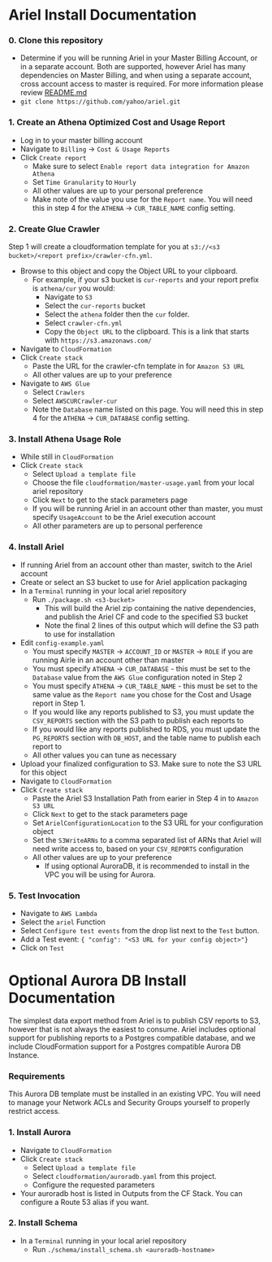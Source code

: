 # Ariel Install Documentation

### 0. Clone this repository

* Determine if you will be running Ariel in your Master Billing Account, or in a separate account.  Both are supported, however Ariel has many dependencies on Master Billing, and when using a separate account, cross account access to master is required.  For more information please review [README.md](README.md)
* `git clone https://github.com/yahoo/ariel.git`

### 1. Create an Athena Optimized Cost and Usage Report

* Log in to your master billing account
* Navigate to `Billing` -> `Cost & Usage Reports`
* Click `Create report`
  * Make sure to select `Enable report data integration for Amazon Athena`
  * Set `Time Granularity` to `Hourly`
  * All other values are up to your personal preference
  * Make note of the value you use for the `Report name`.  You will need this in step 4 for the `ATHENA` -> `CUR_TABLE_NAME` config setting.

### 2. Create Glue Crawler

Step 1 will create a cloudformation template for you at
`s3://<s3 bucket>/<report prefix>/crawler-cfn.yml`.
* Browse to this object and copy the Object URL to your clipboard.
  * For example, if your s3 bucket is `cur-reports` and your report prefix is `athena/cur` you would:
    * Navigate to `S3`
    * Select the `cur-reports` bucket
    * Select the `athena` folder then the `cur` folder.
    * Select `crawler-cfn.yml`
    * Copy the `Object URL` to the clipboard.  This is a link that starts with `https://s3.amazonaws.com/`
* Navigate to `CloudFormation`
* Click `Create stack`
  * Paste the URL for the crawler-cfn template in for `Amazon S3 URL`
  * All other values are up to your preference
* Navigate to `AWS Glue`
  * Select `Crawlers`
  * Select `AWSCURCrawler-cur`
  * Note the `Database` name listed on this page.  You will need this in step 4 for the `ATHENA` -> `CUR_DATABASE` config setting.

### 3. Install Athena Usage Role

* While still in `CloudFormation`
* Click `Create stack`
  * Select `Upload a template file`
  * Choose the file `cloudformation/master-usage.yaml` from your local ariel repository
  * Click `Next` to get to the stack parameters page
  * If you will be running Ariel in an account other than master, you must specify `UsageAccount` to be the Ariel execution account
  * All other parameters are up to personal perference

### 4. Install Ariel

* If running Ariel from an account other than master, switch to the Ariel account
* Create or select an S3 bucket to use for Ariel application packaging
* In a `Terminal` running in your local ariel repository
  * Run `./package.sh <s3-bucket>`
    * This will build the Ariel zip containing the native dependencies, and
      publish the Ariel CF and code to the specified S3 bucket
    * Note the final 2 lines of this output which will define the S3 path to use for installation
* Edit `config-example.yaml`
  * You must specify `MASTER` -> `ACCOUNT_ID` or `MASTER` -> `ROLE` if you are running Airle in an account other than master
  * You must specify `ATHENA` -> `CUR_DATABASE` - this must be set to the `Database` value from the `AWS Glue` configuration noted in Step 2
  * You must specify `ATHENA` -> `CUR_TABLE_NAME` - this must be set to the same value as the `Report name` you chose for the Cost and Usage report in Step 1.  
  * If you would like any reports published to S3, you must update the `CSV_REPORTS` section with the S3 path to publish each reports to
  * If you would like any reports published to RDS, you must update the `PG_REPORTS` section with `DB_HOST`, and the table name to publish each report to
  * All other values you can tune as necessary
* Upload your finalized configuration to S3.  Make sure to note the S3 URL for this object
* Navigate to `CloudFormation`
* Click `Create stack`
  * Paste the Ariel S3 Installation Path from earier in Step 4 in to `Amazon S3 URL`
  * Click `Next` to get to the stack parameters page
  * Set `ArielConfigurationLocation` to the S3 URL for your configuration object
  * Set the `S3WriteARNs` to a comma separated list of ARNs that Ariel will need write access to, based on your `CSV_REPORTS` configuration
  * All other values are up to your preference
    * If using optional AuroraDB, it is recommended to install in the VPC you will be using for Aurora.

### 5. Test Invocation

* Navigate to `AWS Lambda`
* Select the `ariel` Function
* Select `Configure test events` from the drop list next to the `Test` button.
* Add a Test event:
  `{ "config": "<S3 URL for your config object>"}`
* Click on `Test`

# Optional Aurora DB Install Documentation

The simplest data export method from Ariel is to publish CSV reports to S3, however that is not always the easiest to consume.  Ariel includes optional support for publishing reports to a Postgres compatible database, and we include CloudFormation support for a Postgres compatible Aurora DB Instance.

### Requirements
This Aurora DB template must be installed in an existing VPC.  You will need to manage your Network ACLs and Security Groups yourself to properly restrict access.

### 1. Install Aurora
* Navigate to `CloudFormation`
* Click `Create stack`
  * Select `Upload a template file`
  * Select `cloudformation/auroradb.yaml` from this project.
  * Configure the requested parameters
* Your auroradb host is listed in Outputs from the CF Stack.  You can configure a Route 53 alias if you want.

### 2. Install Schema
* In a `Terminal` running in your local ariel repository
  * Run `./schema/install_schema.sh <auroradb-hostname>`

